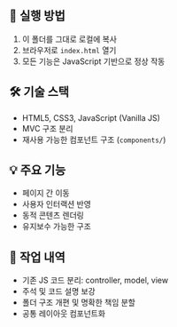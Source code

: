 
## 🚀 실행 방법

1. 이 폴더를 그대로 로컬에 복사
2. 브라우저로 `index.html` 열기
3. 모든 기능은 JavaScript 기반으로 정상 작동

## 🛠️ 기술 스택

- HTML5, CSS3, JavaScript (Vanilla JS)
- MVC 구조 분리
- 재사용 가능한 컴포넌트 구조 (`components/`)

## 💡 주요 기능

- 페이지 간 이동
- 사용자 인터랙션 반영
- 동적 콘텐츠 렌더링
- 유지보수 가능한 구조

## 📄 작업 내역

- 기존 JS 코드 분리: controller, model, view
- 주석 및 코드 설명 보강
- 폴더 구조 개편 및 명확한 책임 분할
- 공통 레이아웃 컴포넌트화


